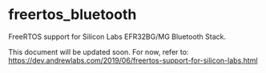 # freertos_bluetooth
FreeRTOS support for Silicon Labs EFR32BG/MG Bluetooth Stack.

This document will be updated soon. For now, refer to:
https://dev.andrewlabs.com/2019/06/freertos-support-for-silicon-labs.html
